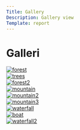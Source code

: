 ```yaml
---
Title: Gallery
Description: Gallery view
Template: report
---
```


Galleri
==================
<div class="kmom-box">
<picture>
    <source media="(min-width: 668px)" srcset="image/forest_fullsize.jpg?w=245.33">
    <a href="image/forest_fullsize.jpg"><img src="image/forest_fullsize.jpg?w=344" alt="forest" class="gallery-img"></a>
</picture>
</div>

<div class="kmom-box">
<picture>
    <source media="(min-width: 668px)" srcset="image/trees_fullsize.jpg?w=245.33">
    <a href="image/trees_fullsize.jpg"><img src="image/trees_fullsize.jpg?w=344" alt="trees" class="gallery-img"></a>
</picture>
</div>

<div class="kmom-box">
<picture>
    <source media="(min-width: 668px)" srcset="image/forest2_fullsize.jpg?w=245.33">
    <a href="image/forest2_fullsize.jpg"><img src="image/forest2_fullsize.jpg?w=344" alt="forest2" class="gallery-img"></a>
</picture>
</div>

<div class="kmom-box">
<picture>
    <source media="(min-width: 668px)" srcset="image/mountain_fullsize.jpg?w=245.33">
    <a href="image/mountain_fullsize.jpg"><img src="image/mountain_fullsize.jpg?w=344" alt="mountain" class="gallery-img"></a>
</picture>
</div>

<div class="kmom-box">
<picture>
    <source media="(min-width: 668px)" srcset="image/mountain2_fullsize.jpg?w=245.33">
    <a href="image/mountain2_fullsize.jpg"><img src="image/mountain2_fullsize.jpg?w=344" alt="mountain2" class="gallery-img"></a>
</picture>
</div>

<div class="kmom-box">
<picture>
    <source media="(min-width: 668px)" srcset="image/mountain3_fullsize.jpg?w=245.33">
    <a href="image/mountain3_fullsize.jpg"><img src="image/mountain3_fullsize.jpg?w=344" alt="mountain3" class="gallery-img"></a>
</picture>
</div>

<div class="kmom-box">
<picture>
    <source media="(min-width: 668px)" srcset="image/waterfall_fullsize.jpg?w=245.33">
    <a href="image/waterfall_fullsize.jpg"><img src="image/waterfall_fullsize.jpg?w=344" alt="waterfall" class="gallery-img"></a>
</picture>
</div>

<div class="kmom-box">
<picture>
    <source media="(min-width: 668px)" srcset="image/boat_fullsize.jpg?w=245.33">
    <a href="image/boat_fullsize.jpg"><img src="image/boat_fullsize.jpg?w=344" alt="boat" class="gallery-img"></a>
</picture>
</div>

<div class="kmom-box">
<picture>
    <source media="(min-width: 668px)" srcset="image/waterfall2_fullsize.jpg?w=245.33">
    <a href="image/waterfall2_fullsize.jpg"><img src="image/waterfall2_fullsize.jpg?w=344" alt="waterfall2" class="gallery-img"></a>
</picture>
</div>